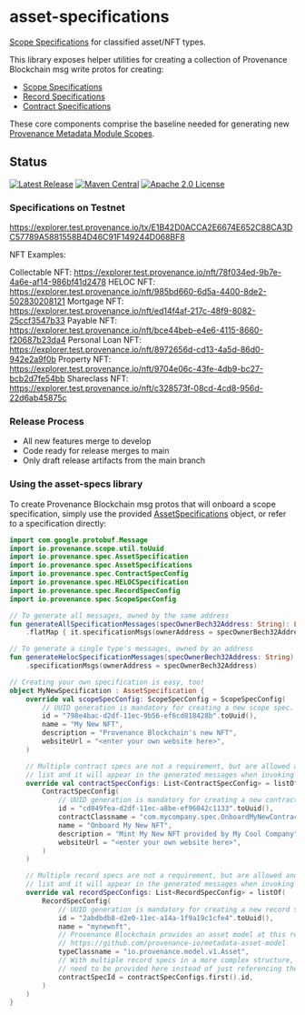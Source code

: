 # asset-specifications
[Scope Specifications](https://docs.provenance.io/modules/metadata-module#scope-specification) for classified asset/NFT types.

This library exposes helper utilities for creating a collection of Provenance Blockchain msg write protos for creating:
- [Scope Specifications](https://docs.provenance.io/modules/metadata-module#scope-specification)
- [Record Specifications](https://docs.provenance.io/modules/metadata-module#record-specification)
- [Contract Specifications](https://docs.provenance.io/modules/metadata-module#contract-specification)

These core components comprise the baseline needed for generating new [Provenance Metadata Module Scopes](https://docs.provenance.io/modules/metadata-module#scope-data-structures).

## Status
[![Latest Release][release-badge]][release-latest]
[![Maven Central][maven-badge]][maven-url]
[![Apache 2.0 License][license-badge]][license-url]

[license-badge]: https://img.shields.io/github/license/provenance-io/asset-specifications.svg
[license-url]: https://github.com/provenance-io/asset-specifications/blob/main/LICENSE
[maven-badge]: https://maven-badges.herokuapp.com/maven-central/io.provenance.spec/asset-specs/badge.svg
[maven-url]: https://maven-badges.herokuapp.com/maven-central/io.provenance.spec/asset-specs
[release-badge]: https://img.shields.io/github/tag/provenance-io/asset-specifications.svg
[release-latest]: https://github.com/provenance-io/asset-specifications/releases/latest

### Specifications on Testnet

https://explorer.test.provenance.io/tx/E1B42D0ACCA2E6674E652C88CA3DC57789A5881558B4D46C91F149244D068BF8

NFT Examples: 

Collectable NFT: https://explorer.test.provenance.io/nft/78f034ed-9b7e-4a6e-af14-986bf41d2478
HELOC NFT: https://explorer.test.provenance.io/nft/985bd660-6d5a-4400-8de2-502830208121
Mortgage NFT: https://explorer.test.provenance.io/nft/ed14f4af-217c-48f9-8082-25ccf3547b33
Payable NFT: https://explorer.test.provenance.io/nft/bce44beb-e4e6-4115-8660-f20687b23da4
Personal Loan NFT: https://explorer.test.provenance.io/nft/8972656d-cd13-4a5d-86d0-942e2a9f0b
Property NFT: https://explorer.test.provenance.io/nft/9704e06c-43fe-4db9-bc27-bcb2d7fe54bb
Shareclass NFT: https://explorer.test.provenance.io/nft/c328573f-08cd-4cd8-956d-22d6ab45875c

### Release Process
- All new features merge to develop
- Code ready for release merges to main
- Only draft release artifacts from the main branch

### Using the asset-specs library

To create Provenance Blockchain msg protos that will onboard a scope specification, simply use the provided
[AssetSpecifications](specs/src/main/kotlin/io/provenance/spec/AssetSpecification.kt/) object, or refer to a specification
directly:

```kotlin
import com.google.protobuf.Message
import io.provenance.scope.util.toUuid
import io.provenance.spec.AssetSpecification
import io.provenance.spec.AssetSpecifications
import io.provenance.spec.ContractSpecConfig
import io.provenance.spec.HELOCSpecification
import io.provenance.spec.RecordSpecConfig
import io.provenance.spec.ScopeSpecConfig

// To generate all messages, owned by the same address
fun generateAllSpecificationMessages(specOwnerBech32Address: String): List<Message> = AssetSpecifications
    .flatMap { it.specificationMsgs(ownerAddress = specOwnerBech32Address) }

// To generate a single type's messages, owned by an address
fun generateHelocSpecificationMessages(specOwnerBech32Address: String): List<Message> = HELOCSpecification
    .specificationMsgs(ownerAddress = specOwnerBech32Address)

// Creating your own specification is easy, too!
object MyNewSpecification : AssetSpecification {
    override val scopeSpecConfig: ScopeSpecConfig = ScopeSpecConfig(
        // UUID generation is mandatory for creating a new scope spec.  This will be used to generate its bech32 address
        id = "798e4bac-d2df-11ec-9b56-ef6cd818428b".toUuid(),
        name = "My New NFT",
        description = "Provenance Blockchain's new NFT",
        websiteUrl = "<enter your own website here>",
    )

    // Multiple contract specs are not a requirement, but are allowed and supported. Simply add more than one item to the
    // list and it will appear in the generated messages when invoking specificationMsgs() on this object
    override val contractSpecConfigs: List<ContractSpecConfig> = listOf(
        ContractSpecConfig(
            // UUID generation is mandatory for creating a new contract spec.  This will be used to generate its bech32 address
            id = "cd849fea-d2df-11ec-a8be-ef96042c1133".toUuid(),
            contractClassname = "com.mycompany.spec.OnboardMyNewContractSpec",
            name = "Onboard My New NFT",
            description = "Mint My New NFT provided by My Cool Company",
            websiteUrl = "<enter your own website here>",
        )
    )

    // Multiple record specs are not a requirement, but are allowed and supported. Simply add more than one item to the
    // list and it will appear in the generated messages when invoking specificationMsgs() on this object
    override val recordSpecConfigs: List<RecordSpecConfig> = listOf(
        RecordSpecConfig(
            // UUID generation is mandatory for creating a new record spec.  This will be used to generate its bech32 address
            id = "2abdbdb8-d2e0-11ec-a14a-1f9a19c1cfe4".toUuid(),
            name = "mynewnft",
            // Provenance Blockchain provides an asset model at this repository, but any protobuf data structure can be used:
            // https://github.com/provenance-io/metadata-asset-model
            typeClassname = "io.provenance.model.v1.Asset",
            // With multiple record specs in a more complex structure, direct contract specification uuid values may
            // need to be provided here instead of just referencing the first entry.
            contractSpecId = contractSpecConfigs.first().id,
        )
    )
}
```
